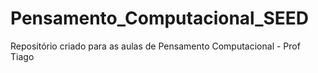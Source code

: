 # Pensamento_Computacional_SEED
Repositório criado para as aulas de Pensamento Computacional - Prof Tiago
